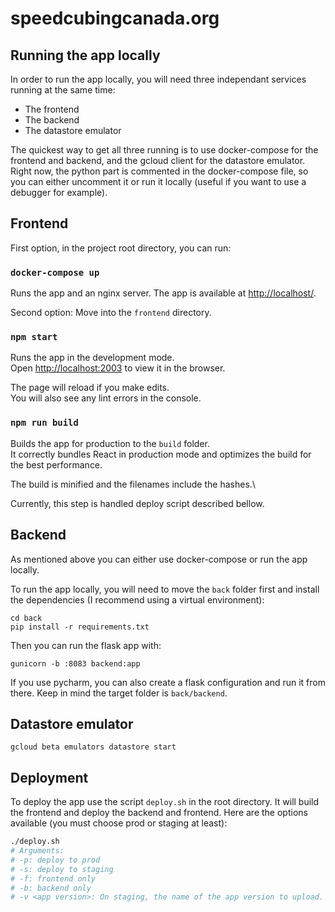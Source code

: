 # speedcubingcanada.org

## Running the app locally
In order to run the app locally, you will need three independant services running at the same time:
 - The frontend
 - The backend
 - The datastore emulator

The quickest way to get all three running is to use docker-compose for the frontend and backend, and the gcloud client for the datastore emulator.
Right now, the python part is commented in the docker-compose file, so you can either uncomment it or run it locally (useful if you want to use a debugger for example).
## Frontend
First option, in the project root directory, you can run:

### `docker-compose up`
Runs the app and an nginx server. The app is available at [http://localhost/](http://localhost/).

Second option:
Move into the `frontend` directory.

### `npm start`

Runs the app in the development mode.\
Open [http://localhost:2003](http://localhost:2003) to view it in the browser.

The page will reload if you make edits.\
You will also see any lint errors in the console.

### `npm run build`

Builds the app for production to the `build` folder.\
It correctly bundles React in production mode and optimizes the build for the best performance.

The build is minified and the filenames include the hashes.\

Currently, this step is handled deploy script described bellow.

## Backend
As mentioned above you can either use docker-compose or run the app locally.

To run the app locally, you will need to move the `back` folder first and install the dependencies (I recommend using a virtual environment):

```shell
cd back
pip install -r requirements.txt
```

Then you can run the flask app with:
```shell
gunicorn -b :8083 backend:app
```
If you use pycharm, you can also create a flask configuration and run it from there. Keep in mind the target folder is `back/backend`.

## Datastore emulator

```shell
gcloud beta emulators datastore start
```

## Deployment

To deploy the app use the script `deploy.sh` in the root directory. It will build the frontend and deploy the backend and frontend.
Here are the options available (you must choose prod or staging at least):

```sh
./deploy.sh
# Arguments:
# -p: deploy to prod
# -s: deploy to staging
# -f: frontend only
# -b: backend only
# -v <app version>: On staging, the name of the app version to upload.
```
